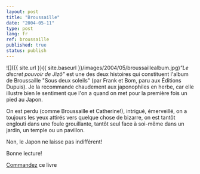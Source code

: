 ```yaml
---
layout: post
title: "Broussaille"
date: "2004-05-11"
type: post
lang: fr
ref: broussaille
published: true
status: publish
---
```




![]({{ site.url }}{{ site.baseurl }}/images/2004/05/broussaillealbum.jpg)_"Le discret pouvoir de Jizô"_ est une des deux histoires qui constituent l'album de Broussaille "Sous deux soleils" (par Frank et Bom, paru aux Éditions Dupuis). Je la recommande chaudement aux japonophiles en herbe, car elle illustre bien le sentiment que l'on a quand on met pour la première fois un pied au Japon.

On est perdu (comme Broussaille et Catherine!), intrigué, émerveillé, on a toujours les yeux attirés vers quelque chose de bizarre, on est tantôt englouti dans une foule grouillante, tantôt seul face à soi-même dans un jardin, un temple ou un pavillon.

Non, le Japon ne laisse pas indifférent!

Bonne lecture!

  
  
[Commandez](http://www.amazon.fr/exec/obidos/ASIN/2800130458/qid%3D1096031121/171-3289662-7132214) ce livre


